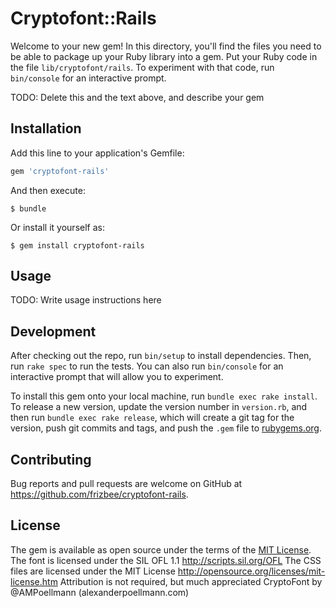 # Cryptofont::Rails

Welcome to your new gem! In this directory, you'll find the files you need to be able to package up your Ruby library into a gem. Put your Ruby code in the file `lib/cryptofont/rails`. To experiment with that code, run `bin/console` for an interactive prompt.

TODO: Delete this and the text above, and describe your gem

## Installation

Add this line to your application's Gemfile:

```ruby
gem 'cryptofont-rails'
```

And then execute:

    $ bundle

Or install it yourself as:

    $ gem install cryptofont-rails

## Usage

TODO: Write usage instructions here

## Development

After checking out the repo, run `bin/setup` to install dependencies. Then, run `rake spec` to run the tests. You can also run `bin/console` for an interactive prompt that will allow you to experiment.

To install this gem onto your local machine, run `bundle exec rake install`. To release a new version, update the version number in `version.rb`, and then run `bundle exec rake release`, which will create a git tag for the version, push git commits and tags, and push the `.gem` file to [rubygems.org](https://rubygems.org).

## Contributing

Bug reports and pull requests are welcome on GitHub at https://github.com/frizbee/cryptofont-rails.

## License

The gem is available as open source under the terms of the [MIT License](https://opensource.org/licenses/MIT).
The font is licensed under the SIL OFL 1.1 http://scripts.sil.org/OFL
The CSS files are licensed under the MIT License http://opensource.org/licenses/mit-license.htm
Attribution is not required, but much appreciated CryptoFont by @AMPoellmann (alexanderpoellmann.com)
